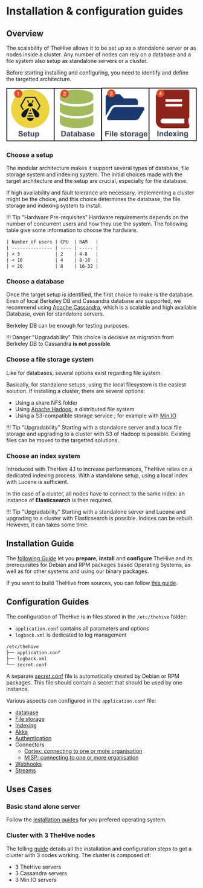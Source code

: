 # Installation & configuration guides


## Overview

The scalability of TheHive allows it to be set up as a standalone server or as nodes inside a cluster. Any number of nodes can rely on a database and a file system also setup as standalone servers or a cluster. 

Before starting installing and configuring, you need to identify and define the targetted architecture.

![](images/installation-configuration.png)

### Choose a setup
The modular architecture makes it support several types of database, file storage system and indexing system. The initial choices made with the target architecture and the setup are crucial, especially for the database.

If high availability and fault tolerance are necessary, implementing a cluster might be the choice, and this choice determines the database, the file storage and indexing system to install.  

!!! Tip "Hardware Pre-requisites"
    Hardware requirements depends on the number of concurrent users and how they use the system. The following table give some information to choose the hardware.

    | Number of users | CPU  | RAM   |
    | --------------- | ---- | ----- |
    | < 3             | 2    | 4-8   |
    | < 10            | 4    | 8-16  |
    | < 20            | 8    | 16-32 |


### Choose a database 

Once the target setup is identified, the first choice to make is the database. Even of local Berkeley DB and Cassandra database are supported, we recommend using [Apache Cassandra](https://cassandra.apache.org/), which is a scalable and high available Database, even for standalone servers. 

Berkeley DB can be enough for testing purposes.

!!! Danger "Upgradability"
    This choice is decisive as migration from Berkeley DB to Cassandra **is not possible**.
     

### Choose a file storage system

Like for databases, several options exist regarding file system. 

Basically, for standalone setups, using the local filesystem is the easiest solution. If installing a cluster, there are several options:

- Using a share NFS folder
- Using [Apache Hadoop](https://hadoop.apache.org/), a distributed file system
- Using a S3-compatible storage service ; for example with [Min.IO](https://min.io/)

!!! Tip "Upgradability"
    Starting with a standalone server and a local file storage and upgrading to a cluster with S3 of Hadoop is possible. Existing files can be moved to the targetted solutions.

### Choose an index system 

Introduced with TheHive 4.1 to increase performances, TheHive relies on a dedicated indexing process. With a standalone setup, using a local index with Lucene is sufficient.

In the case of a cluster, all nodes have to connect to the same index: an instance of **Elasticsearch** is then required.   

!!! Tip "Upgradability"
    Starting with a standalone server and Lucene and upgrading to a cluster with Elasticsearch is possible. Indices can be rebuilt. However, it can takes some time.

## Installation Guide

The [following Guide](installation/installation-guide.md) let you **prepare**, **install** and **configure** TheHive and its prerequisites for Debian and RPM packages based Operating Systems, as well as for other systems and using our binary packages. 


If you want to build TheHive from sources, you can follow [this guide](installation/Build-sources.md).


## Configuration Guides

The configuration of TheHive is in files stored in the `/etc/thehive` folder:
    
  - `application.conf` contains all parameters and options
  - `logback.xml` is dedicated to log management

```
/etc/thehive
├── application.conf
├── logback.xml
└── secret.conf
```

A separate [secret.conf](configuration/secret.md) file is automatically created by Debian or RPM packages. This file should contain a secret that should be used by one instance.

Various aspects can configured in the `application.conf` file:


- [database](./configuration/database.md)
- [File storage](./configuration/file-storage.md)
- [Indexing](./configuration/indexes.md)
- [Akka](./configuration/akka.md)
- [Authentication](./configuration/authentication.md)
- Connectors
    - [Cortex: connecting to one or more organisation](./configuration/connectors-cortex.md)
    - [MISP: connecting to one or more organisation](./configuration/connectors-misp.md)
- [Webhooks](./configuration/webhooks.md)
- [Streams](./configuration/stream.md)


## Uses Cases

### Basic stand alone server

Follow the [installation guides](./installation/installation-guide.md) for you prefered operating system.

### Cluster with 3 TheHive nodes

The folling [guide](./architecture/3_nodes_cluster.md) details all the installation and configuration steps to get a cluster with 3 nodes working. The cluster is composed of:  
  
  - 3 TheHive servers  
  - 3 Cassandra servers 
  - 3 Min.IO servers

